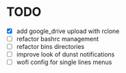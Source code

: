 # TODO

- [x] add google_drive upload with rclone
- [ ] refactor bashrc management
- [ ] refactor bins directories
- [ ] improve look of dunst notifications
- [ ] wofi config for single lines menus
